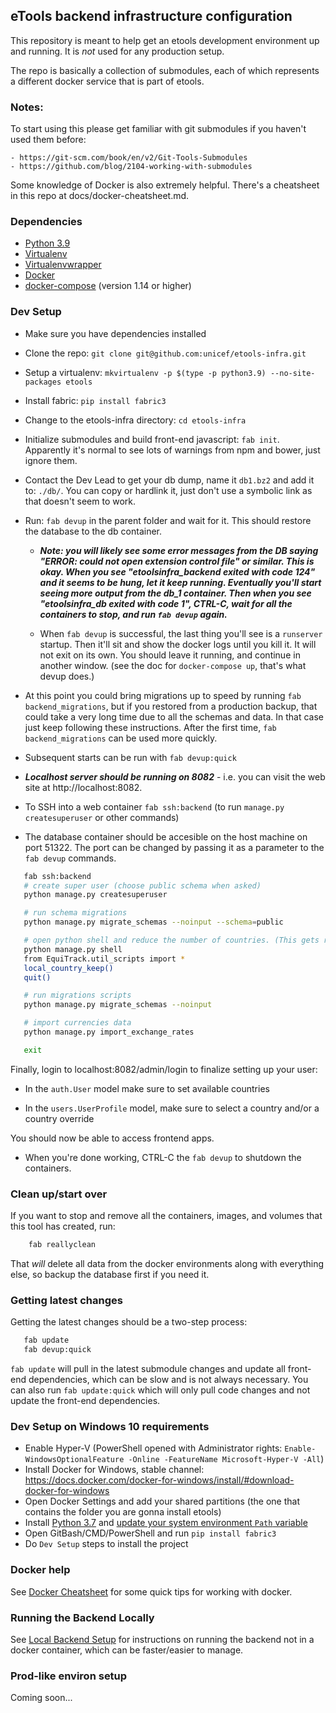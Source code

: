 ## eTools backend infrastructure configuration

This repository is meant to help get an etools development environment up and running.
It is *not* used for any production setup.

The repo is basically a collection of submodules, each of which represents a different docker service
that is part of etools.

### Notes:

To start using this please get familiar with git submodules if you haven't used them before:

    - https://git-scm.com/book/en/v2/Git-Tools-Submodules
    - https://github.com/blog/2104-working-with-submodules

Some knowledge of Docker is also extremely helpful. There's a cheatsheet
in this repo at docs/docker-cheatsheet.md.

### Dependencies

- [Python 3.9](https://www.python.org/downloads/)
- [Virtualenv](https://virtualenv.pypa.io/en/stable/)
- [Virtualenvwrapper](https://virtualenvwrapper.readthedocs.io/en/latest/)
- [Docker](https://www.docker.com/)
- [docker-compose](https://docs.docker.com/compose/install/) (version 1.14 or higher)

### Dev Setup

 - Make sure you have dependencies installed

 - Clone the repo: `git clone git@github.com:unicef/etools-infra.git`

 - Setup a virtualenv: `mkvirtualenv -p $(type -p python3.9) --no-site-packages etools`

 - Install fabric: `pip install fabric3`

 - Change to the etools-infra directory: `cd etools-infra`

 - Initialize submodules and build front-end javascript: `fab init`.
   Apparently it's normal to see lots of warnings from npm and bower,
   just ignore them.

 - Contact the Dev Lead to get your db dump, name it `db1.bz2` and add it to: `./db/`.
   You can copy or hardlink it, just don't use a symbolic link as that doesn't
   seem to work.

 - Run: `fab devup` in the parent folder and wait for it. This should restore the database to the db container.

   - ***Note: you will likely see some error messages from the DB saying
     "ERROR: could not open extension control file" or similar.
     This is okay. When you see "etoolsinfra_backend exited with code 124" and it
     seems to be hung, let it keep running. Eventually you'll start seeing more output
     from the db_1 container.
     Then when you see "etoolsinfra_db exited with code 1", CTRL-C, wait for all the
     containers to stop, and run `fab devup` again.***

   - When `fab devup` is successful, the last thing you'll see is a `runserver` startup. Then it'll
     sit and show the docker logs until you kill it. It will not exit on its own.
     You should leave it running, and continue in another
     window.  (see the doc for `docker-compose up`, that's what devup does.)

 - At this point you could bring migrations up to speed by running `fab backend_migrations`,
   but if you restored from a production backup, that could take a very long time due to
   all the schemas and data. In that case just keep following these instructions.
   After the first time, `fab backend_migrations` can be used more quickly.

 - Subsequent starts can be run with `fab devup:quick`

 - ***Localhost server should be running on 8082*** - i.e. you can visit the
   web site at http://localhost:8082.

 - To SSH into a web container `fab ssh:backend` (to run `manage.py createsuperuser` or other commands)

 - The database container should be accesible on the host machine on port 51322. The port can be changed by passing it as a parameter to the `fab devup` commands.

 ```bash
	fab ssh:backend
	# create super user (choose public schema when asked)
	python manage.py createsuperuser

	# run schema migrations
	python manage.py migrate_schemas --noinput --schema=public

	# open python shell and reduce the number of countries. (This gets rid of all but a few countries.)
	python manage.py shell
	from EquiTrack.util_scripts import *
	local_country_keep()
	quit()

	# run migrations scripts
	python manage.py migrate_schemas --noinput

	# import currencies data
	python manage.py import_exchange_rates

	exit
 ```

Finally, login to localhost:8082/admin/login to finalize setting up your user:

- In the `auth.User` model make sure to set available countries

- In the `users.UserProfile` model, make sure to select a country and/or a country override

You should now be able to access frontend apps.

- When you're done working, CTRL-C the `fab devup` to shutdown the containers.

### Clean up/start over

If you want to stop and remove all the containers, images, and volumes that
this tool has created, run:

```bash
    fab reallyclean
```

That *will* delete all data from the docker environments along with everything
else, so backup the database first if you need it.

### Getting latest changes

Getting the latest changes should be a two-step process:

```bash
   fab update
   fab devup:quick
```

`fab update` will pull in the latest submodule changes and update all front-end dependencies, which can be slow
and is not always necessary.
You can also run `fab update:quick` which will only pull code changes and not update the front-end dependencies.

### Dev Setup on Windows 10 requirements

 - Enable Hyper-V (PowerShell opened with Administrator rights: `Enable-WindowsOptionalFeature -Online -FeatureName Microsoft-Hyper-V -All`)
 - Install Docker for Windows, stable channel: https://docs.docker.com/docker-for-windows/install/#download-docker-for-windows
 - Open Docker Settings and add your shared partitions (the one that contains the folder you are gonna install etools)
 - Install [Python 3.7](https://www.python.org/downloads/) and [update your system environment `Path` variable](https://docs.python.org/3/using/windows.html#finding-the-python-executable)
 - Open GitBash/CMD/PowerShell and run `pip install fabric3`
 - Do `Dev Setup` steps to install the project

### Docker help

See [Docker Cheatsheet](./docs/docker-cheatsheet.md) for some quick tips for working with docker.

### Running the Backend Locally

See [Local Backend Setup](./docs/running-local-backend-tests.md) for instructions on running the backend
not in a docker container, which can be faster/easier to manage.

### Prod-like environ setup

Coming soon...
